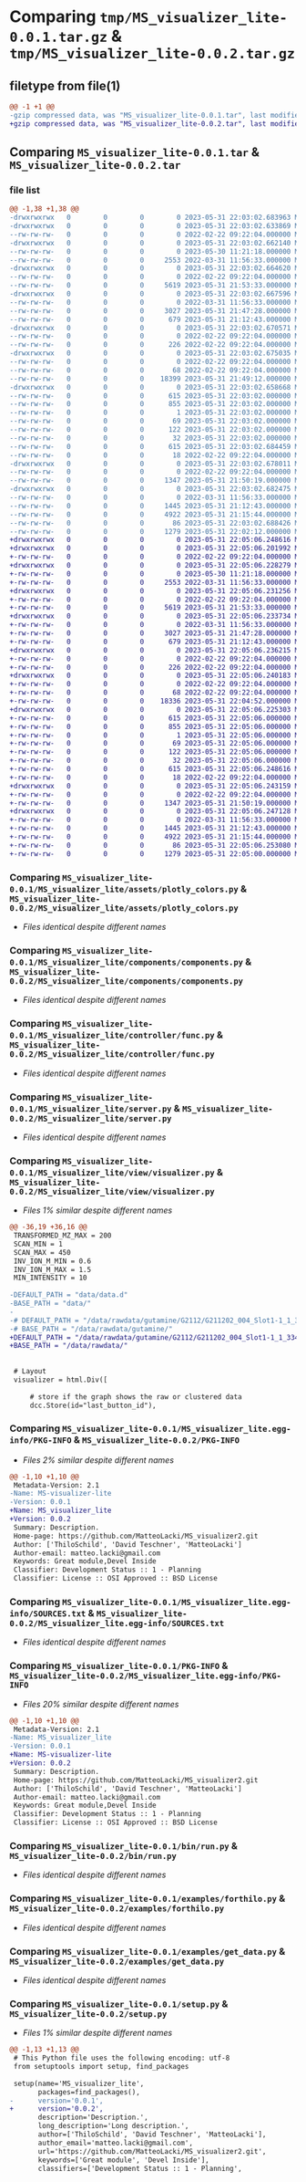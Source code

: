 # Comparing `tmp/MS_visualizer_lite-0.0.1.tar.gz` & `tmp/MS_visualizer_lite-0.0.2.tar.gz`

## filetype from file(1)

```diff
@@ -1 +1 @@
-gzip compressed data, was "MS_visualizer_lite-0.0.1.tar", last modified: Wed May 31 22:03:02 2023, max compression
+gzip compressed data, was "MS_visualizer_lite-0.0.2.tar", last modified: Wed May 31 22:05:06 2023, max compression
```

## Comparing `MS_visualizer_lite-0.0.1.tar` & `MS_visualizer_lite-0.0.2.tar`

### file list

```diff
@@ -1,38 +1,38 @@
-drwxrwxrwx   0        0        0        0 2023-05-31 22:03:02.683963 MS_visualizer_lite-0.0.1/
-drwxrwxrwx   0        0        0        0 2023-05-31 22:03:02.633869 MS_visualizer_lite-0.0.1/MS_visualizer_lite/
--rw-rw-rw-   0        0        0        0 2022-02-22 09:22:04.000000 MS_visualizer_lite-0.0.1/MS_visualizer_lite/__init__.py
-drwxrwxrwx   0        0        0        0 2023-05-31 22:03:02.662140 MS_visualizer_lite-0.0.1/MS_visualizer_lite/assets/
--rw-rw-rw-   0        0        0        0 2023-05-30 11:21:18.000000 MS_visualizer_lite-0.0.1/MS_visualizer_lite/assets/__init__.py
--rw-rw-rw-   0        0        0     2553 2022-03-31 11:56:33.000000 MS_visualizer_lite-0.0.1/MS_visualizer_lite/assets/plotly_colors.py
-drwxrwxrwx   0        0        0        0 2023-05-31 22:03:02.664620 MS_visualizer_lite-0.0.1/MS_visualizer_lite/components/
--rw-rw-rw-   0        0        0        0 2022-02-22 09:22:04.000000 MS_visualizer_lite-0.0.1/MS_visualizer_lite/components/__init__.py
--rw-rw-rw-   0        0        0     5619 2023-05-31 21:53:33.000000 MS_visualizer_lite-0.0.1/MS_visualizer_lite/components/components.py
-drwxrwxrwx   0        0        0        0 2023-05-31 22:03:02.667596 MS_visualizer_lite-0.0.1/MS_visualizer_lite/controller/
--rw-rw-rw-   0        0        0        0 2022-03-31 11:56:33.000000 MS_visualizer_lite-0.0.1/MS_visualizer_lite/controller/__init__.py
--rw-rw-rw-   0        0        0     3027 2023-05-31 21:47:28.000000 MS_visualizer_lite-0.0.1/MS_visualizer_lite/controller/func.py
--rw-rw-rw-   0        0        0      679 2023-05-31 21:12:43.000000 MS_visualizer_lite-0.0.1/MS_visualizer_lite/server.py
-drwxrwxrwx   0        0        0        0 2023-05-31 22:03:02.670571 MS_visualizer_lite-0.0.1/MS_visualizer_lite/utils/
--rw-rw-rw-   0        0        0        0 2022-02-22 09:22:04.000000 MS_visualizer_lite-0.0.1/MS_visualizer_lite/utils/__init__.py
--rw-rw-rw-   0        0        0      226 2022-02-22 09:22:04.000000 MS_visualizer_lite-0.0.1/MS_visualizer_lite/utils/toml.py
-drwxrwxrwx   0        0        0        0 2023-05-31 22:03:02.675035 MS_visualizer_lite-0.0.1/MS_visualizer_lite/view/
--rw-rw-rw-   0        0        0        0 2022-02-22 09:22:04.000000 MS_visualizer_lite-0.0.1/MS_visualizer_lite/view/__init__.py
--rw-rw-rw-   0        0        0       68 2022-02-22 09:22:04.000000 MS_visualizer_lite-0.0.1/MS_visualizer_lite/view/home.py
--rw-rw-rw-   0        0        0    18399 2023-05-31 21:49:12.000000 MS_visualizer_lite-0.0.1/MS_visualizer_lite/view/visualizer.py
-drwxrwxrwx   0        0        0        0 2023-05-31 22:03:02.658668 MS_visualizer_lite-0.0.1/MS_visualizer_lite.egg-info/
--rw-rw-rw-   0        0        0      615 2023-05-31 22:03:02.000000 MS_visualizer_lite-0.0.1/MS_visualizer_lite.egg-info/PKG-INFO
--rw-rw-rw-   0        0        0      855 2023-05-31 22:03:02.000000 MS_visualizer_lite-0.0.1/MS_visualizer_lite.egg-info/SOURCES.txt
--rw-rw-rw-   0        0        0        1 2023-05-31 22:03:02.000000 MS_visualizer_lite-0.0.1/MS_visualizer_lite.egg-info/dependency_links.txt
--rw-rw-rw-   0        0        0       69 2023-05-31 22:03:02.000000 MS_visualizer_lite-0.0.1/MS_visualizer_lite.egg-info/entry_points.txt
--rw-rw-rw-   0        0        0      122 2023-05-31 22:03:02.000000 MS_visualizer_lite-0.0.1/MS_visualizer_lite.egg-info/requires.txt
--rw-rw-rw-   0        0        0       32 2023-05-31 22:03:02.000000 MS_visualizer_lite-0.0.1/MS_visualizer_lite.egg-info/top_level.txt
--rw-rw-rw-   0        0        0      615 2023-05-31 22:03:02.684459 MS_visualizer_lite-0.0.1/PKG-INFO
--rw-rw-rw-   0        0        0       18 2022-02-22 09:22:04.000000 MS_visualizer_lite-0.0.1/README.md
-drwxrwxrwx   0        0        0        0 2023-05-31 22:03:02.678011 MS_visualizer_lite-0.0.1/bin/
--rw-rw-rw-   0        0        0        0 2022-02-22 09:22:04.000000 MS_visualizer_lite-0.0.1/bin/__init__.py
--rw-rw-rw-   0        0        0     1347 2023-05-31 21:50:19.000000 MS_visualizer_lite-0.0.1/bin/run.py
-drwxrwxrwx   0        0        0        0 2023-05-31 22:03:02.682475 MS_visualizer_lite-0.0.1/examples/
--rw-rw-rw-   0        0        0        0 2022-03-31 11:56:33.000000 MS_visualizer_lite-0.0.1/examples/__init__.py
--rw-rw-rw-   0        0        0     1445 2023-05-31 21:12:43.000000 MS_visualizer_lite-0.0.1/examples/forthilo.py
--rw-rw-rw-   0        0        0     4922 2023-05-31 21:15:44.000000 MS_visualizer_lite-0.0.1/examples/get_data.py
--rw-rw-rw-   0        0        0       86 2023-05-31 22:03:02.688426 MS_visualizer_lite-0.0.1/setup.cfg
--rw-rw-rw-   0        0        0     1279 2023-05-31 22:02:12.000000 MS_visualizer_lite-0.0.1/setup.py
+drwxrwxrwx   0        0        0        0 2023-05-31 22:05:06.248616 MS_visualizer_lite-0.0.2/
+drwxrwxrwx   0        0        0        0 2023-05-31 22:05:06.201992 MS_visualizer_lite-0.0.2/MS_visualizer_lite/
+-rw-rw-rw-   0        0        0        0 2022-02-22 09:22:04.000000 MS_visualizer_lite-0.0.2/MS_visualizer_lite/__init__.py
+drwxrwxrwx   0        0        0        0 2023-05-31 22:05:06.228279 MS_visualizer_lite-0.0.2/MS_visualizer_lite/assets/
+-rw-rw-rw-   0        0        0        0 2023-05-30 11:21:18.000000 MS_visualizer_lite-0.0.2/MS_visualizer_lite/assets/__init__.py
+-rw-rw-rw-   0        0        0     2553 2022-03-31 11:56:33.000000 MS_visualizer_lite-0.0.2/MS_visualizer_lite/assets/plotly_colors.py
+drwxrwxrwx   0        0        0        0 2023-05-31 22:05:06.231256 MS_visualizer_lite-0.0.2/MS_visualizer_lite/components/
+-rw-rw-rw-   0        0        0        0 2022-02-22 09:22:04.000000 MS_visualizer_lite-0.0.2/MS_visualizer_lite/components/__init__.py
+-rw-rw-rw-   0        0        0     5619 2023-05-31 21:53:33.000000 MS_visualizer_lite-0.0.2/MS_visualizer_lite/components/components.py
+drwxrwxrwx   0        0        0        0 2023-05-31 22:05:06.233734 MS_visualizer_lite-0.0.2/MS_visualizer_lite/controller/
+-rw-rw-rw-   0        0        0        0 2022-03-31 11:56:33.000000 MS_visualizer_lite-0.0.2/MS_visualizer_lite/controller/__init__.py
+-rw-rw-rw-   0        0        0     3027 2023-05-31 21:47:28.000000 MS_visualizer_lite-0.0.2/MS_visualizer_lite/controller/func.py
+-rw-rw-rw-   0        0        0      679 2023-05-31 21:12:43.000000 MS_visualizer_lite-0.0.2/MS_visualizer_lite/server.py
+drwxrwxrwx   0        0        0        0 2023-05-31 22:05:06.236215 MS_visualizer_lite-0.0.2/MS_visualizer_lite/utils/
+-rw-rw-rw-   0        0        0        0 2022-02-22 09:22:04.000000 MS_visualizer_lite-0.0.2/MS_visualizer_lite/utils/__init__.py
+-rw-rw-rw-   0        0        0      226 2022-02-22 09:22:04.000000 MS_visualizer_lite-0.0.2/MS_visualizer_lite/utils/toml.py
+drwxrwxrwx   0        0        0        0 2023-05-31 22:05:06.240183 MS_visualizer_lite-0.0.2/MS_visualizer_lite/view/
+-rw-rw-rw-   0        0        0        0 2022-02-22 09:22:04.000000 MS_visualizer_lite-0.0.2/MS_visualizer_lite/view/__init__.py
+-rw-rw-rw-   0        0        0       68 2022-02-22 09:22:04.000000 MS_visualizer_lite-0.0.2/MS_visualizer_lite/view/home.py
+-rw-rw-rw-   0        0        0    18336 2023-05-31 22:04:52.000000 MS_visualizer_lite-0.0.2/MS_visualizer_lite/view/visualizer.py
+drwxrwxrwx   0        0        0        0 2023-05-31 22:05:06.225303 MS_visualizer_lite-0.0.2/MS_visualizer_lite.egg-info/
+-rw-rw-rw-   0        0        0      615 2023-05-31 22:05:06.000000 MS_visualizer_lite-0.0.2/MS_visualizer_lite.egg-info/PKG-INFO
+-rw-rw-rw-   0        0        0      855 2023-05-31 22:05:06.000000 MS_visualizer_lite-0.0.2/MS_visualizer_lite.egg-info/SOURCES.txt
+-rw-rw-rw-   0        0        0        1 2023-05-31 22:05:06.000000 MS_visualizer_lite-0.0.2/MS_visualizer_lite.egg-info/dependency_links.txt
+-rw-rw-rw-   0        0        0       69 2023-05-31 22:05:06.000000 MS_visualizer_lite-0.0.2/MS_visualizer_lite.egg-info/entry_points.txt
+-rw-rw-rw-   0        0        0      122 2023-05-31 22:05:06.000000 MS_visualizer_lite-0.0.2/MS_visualizer_lite.egg-info/requires.txt
+-rw-rw-rw-   0        0        0       32 2023-05-31 22:05:06.000000 MS_visualizer_lite-0.0.2/MS_visualizer_lite.egg-info/top_level.txt
+-rw-rw-rw-   0        0        0      615 2023-05-31 22:05:06.248616 MS_visualizer_lite-0.0.2/PKG-INFO
+-rw-rw-rw-   0        0        0       18 2022-02-22 09:22:04.000000 MS_visualizer_lite-0.0.2/README.md
+drwxrwxrwx   0        0        0        0 2023-05-31 22:05:06.243159 MS_visualizer_lite-0.0.2/bin/
+-rw-rw-rw-   0        0        0        0 2022-02-22 09:22:04.000000 MS_visualizer_lite-0.0.2/bin/__init__.py
+-rw-rw-rw-   0        0        0     1347 2023-05-31 21:50:19.000000 MS_visualizer_lite-0.0.2/bin/run.py
+drwxrwxrwx   0        0        0        0 2023-05-31 22:05:06.247128 MS_visualizer_lite-0.0.2/examples/
+-rw-rw-rw-   0        0        0        0 2022-03-31 11:56:33.000000 MS_visualizer_lite-0.0.2/examples/__init__.py
+-rw-rw-rw-   0        0        0     1445 2023-05-31 21:12:43.000000 MS_visualizer_lite-0.0.2/examples/forthilo.py
+-rw-rw-rw-   0        0        0     4922 2023-05-31 21:15:44.000000 MS_visualizer_lite-0.0.2/examples/get_data.py
+-rw-rw-rw-   0        0        0       86 2023-05-31 22:05:06.253080 MS_visualizer_lite-0.0.2/setup.cfg
+-rw-rw-rw-   0        0        0     1279 2023-05-31 22:05:00.000000 MS_visualizer_lite-0.0.2/setup.py
```

### Comparing `MS_visualizer_lite-0.0.1/MS_visualizer_lite/assets/plotly_colors.py` & `MS_visualizer_lite-0.0.2/MS_visualizer_lite/assets/plotly_colors.py`

 * *Files identical despite different names*

### Comparing `MS_visualizer_lite-0.0.1/MS_visualizer_lite/components/components.py` & `MS_visualizer_lite-0.0.2/MS_visualizer_lite/components/components.py`

 * *Files identical despite different names*

### Comparing `MS_visualizer_lite-0.0.1/MS_visualizer_lite/controller/func.py` & `MS_visualizer_lite-0.0.2/MS_visualizer_lite/controller/func.py`

 * *Files identical despite different names*

### Comparing `MS_visualizer_lite-0.0.1/MS_visualizer_lite/server.py` & `MS_visualizer_lite-0.0.2/MS_visualizer_lite/server.py`

 * *Files identical despite different names*

### Comparing `MS_visualizer_lite-0.0.1/MS_visualizer_lite/view/visualizer.py` & `MS_visualizer_lite-0.0.2/MS_visualizer_lite/view/visualizer.py`

 * *Files 1% similar despite different names*

```diff
@@ -36,19 +36,16 @@
 TRANSFORMED_MZ_MAX = 200
 SCAN_MIN = 1
 SCAN_MAX = 450
 INV_ION_M_MIN = 0.6
 INV_ION_M_MAX = 1.5
 MIN_INTENSITY = 10
 
-DEFAULT_PATH = "data/data.d"
-BASE_PATH = "data/"
-
-# DEFAULT_PATH = "/data/rawdata/gutamine/G2112/G211202_004_Slot1-1_1_3342.d"
-# BASE_PATH = "/data/rawdata/gutamine/"
+DEFAULT_PATH = "/data/rawdata/gutamine/G2112/G211202_004_Slot1-1_1_3342.d"
+BASE_PATH = "/data/rawdata/"
 
 
 # Layout
 visualizer = html.Div([
 
     # store if the graph shows the raw or clustered data
     dcc.Store(id="last_button_id"),
```

### Comparing `MS_visualizer_lite-0.0.1/MS_visualizer_lite.egg-info/PKG-INFO` & `MS_visualizer_lite-0.0.2/PKG-INFO`

 * *Files 2% similar despite different names*

```diff
@@ -1,10 +1,10 @@
 Metadata-Version: 2.1
-Name: MS-visualizer-lite
-Version: 0.0.1
+Name: MS_visualizer_lite
+Version: 0.0.2
 Summary: Description.
 Home-page: https://github.com/MatteoLacki/MS_visualizer2.git
 Author: ['ThiloSchild', 'David Teschner', 'MatteoLacki']
 Author-email: matteo.lacki@gmail.com
 Keywords: Great module,Devel Inside
 Classifier: Development Status :: 1 - Planning
 Classifier: License :: OSI Approved :: BSD License
```

### Comparing `MS_visualizer_lite-0.0.1/MS_visualizer_lite.egg-info/SOURCES.txt` & `MS_visualizer_lite-0.0.2/MS_visualizer_lite.egg-info/SOURCES.txt`

 * *Files identical despite different names*

### Comparing `MS_visualizer_lite-0.0.1/PKG-INFO` & `MS_visualizer_lite-0.0.2/MS_visualizer_lite.egg-info/PKG-INFO`

 * *Files 20% similar despite different names*

```diff
@@ -1,10 +1,10 @@
 Metadata-Version: 2.1
-Name: MS_visualizer_lite
-Version: 0.0.1
+Name: MS-visualizer-lite
+Version: 0.0.2
 Summary: Description.
 Home-page: https://github.com/MatteoLacki/MS_visualizer2.git
 Author: ['ThiloSchild', 'David Teschner', 'MatteoLacki']
 Author-email: matteo.lacki@gmail.com
 Keywords: Great module,Devel Inside
 Classifier: Development Status :: 1 - Planning
 Classifier: License :: OSI Approved :: BSD License
```

### Comparing `MS_visualizer_lite-0.0.1/bin/run.py` & `MS_visualizer_lite-0.0.2/bin/run.py`

 * *Files identical despite different names*

### Comparing `MS_visualizer_lite-0.0.1/examples/forthilo.py` & `MS_visualizer_lite-0.0.2/examples/forthilo.py`

 * *Files identical despite different names*

### Comparing `MS_visualizer_lite-0.0.1/examples/get_data.py` & `MS_visualizer_lite-0.0.2/examples/get_data.py`

 * *Files identical despite different names*

### Comparing `MS_visualizer_lite-0.0.1/setup.py` & `MS_visualizer_lite-0.0.2/setup.py`

 * *Files 1% similar despite different names*

```diff
@@ -1,13 +1,13 @@
 # This Python file uses the following encoding: utf-8
 from setuptools import setup, find_packages
 
 setup(name='MS_visualizer_lite',
       packages=find_packages(),
-      version='0.0.1',
+      version='0.0.2',
       description='Description.',
       long_description='Long description.',
       author=['ThiloSchild', 'David Teschner', 'MatteoLacki'],
       author_email='matteo.lacki@gmail.com',
       url='https://github.com/MatteoLacki/MS_visualizer2.git',
       keywords=['Great module', 'Devel Inside'],
       classifiers=['Development Status :: 1 - Planning',
```

